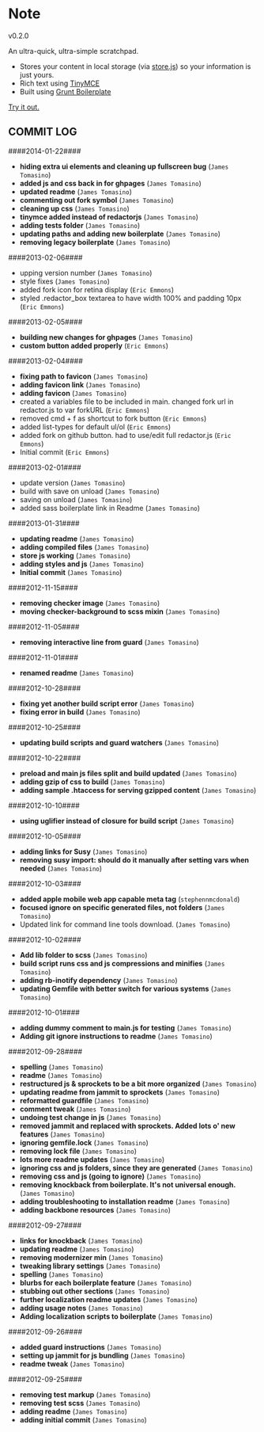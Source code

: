Note
===

v0.2.0

An ultra-quick, ultra-simple scratchpad. 

- Stores your content in local storage (via [store.js](https://github.com/marcuswestin/store.js/)) so your information is just yours.
- Rich text using [TinyMCE](http://www.tinymce.com/)
- Built using [Grunt Boilerplate](https://github.com/jamestomasino/grunt-boilerplate)

[Try it out.](http://jamestomasino.github.com/note/)

## COMMIT LOG ##

####2014-01-22####

 * __hiding extra ui elements and cleaning up fullscreen bug__ (`James Tomasino`)
 * __added js and css back in for ghpages__ (`James Tomasino`)
 * __updated readme__ (`James Tomasino`)
 * __commenting out fork symbol__ (`James Tomasino`)
 * __cleaning up css__ (`James Tomasino`)
 * __tinymce added instead of redactorjs__ (`James Tomasino`)
 * __adding tests folder__ (`James Tomasino`)
 * __updating paths and adding new boilerplate__ (`James Tomasino`)
 * __removing legacy boilerplate__ (`James Tomasino`)

####2013-02-06####

 * upping version number (`James Tomasino`)
 * style fixes (`James Tomasino`)
 * added fork icon for retina display (`Eric Emmons`)
 * styled .redactor_box textarea to have width 100% and padding 10px (`Eric Emmons`)

####2013-02-05####

 * __building new changes for ghpages__ (`James Tomasino`)
 * __custom button added properly__ (`Eric Emmons`)

####2013-02-04####

 * __fixing path to favicon__ (`James Tomasino`)
 * __adding favicon link__ (`James Tomasino`)
 * __adding favicon__ (`James Tomasino`)
 * created a variables file to be included in main. changed fork url in redactor.js to var forkURL (`Eric Emmons`)
 * removed cmd + f as shortcut to fork button (`Eric Emmons`)
 * added list-types for default ul/ol (`Eric Emmons`)
 * added fork on github button. had to use/edit full redactor.js (`Eric Emmons`)
 * Initial commit (`Eric Emmons`)

####2013-02-01####

 * update version (`James Tomasino`)
 * build with save on unload (`James Tomasino`)
 * saving on unload (`James Tomasino`)
 * added sass boilerplate link in Readme (`James Tomasino`)

####2013-01-31####

 * __updating readme__ (`James Tomasino`)
 * __adding compiled files__ (`James Tomasino`)
 * __store js working__ (`James Tomasino`)
 * __adding styles and js__ (`James Tomasino`)
 * __Initial commit__ (`James Tomasino`)

####2012-11-15####

 * __removing checker image__ (`James Tomasino`)
 * __moving checker-background to scss mixin__ (`James Tomasino`)

####2012-11-05####

 * __removing interactive line from guard__ (`James Tomasino`)

####2012-11-01####

 * __renamed readme__ (`James Tomasino`)

####2012-10-28####

 * __fixing yet another build script error__ (`James Tomasino`)
 * __fixing error in build__ (`James Tomasino`)

####2012-10-25####

 * __updating build scripts and guard watchers__ (`James Tomasino`)

####2012-10-22####

 * __preload and main js files split and build updated__ (`James Tomasino`)
 * __adding gzip of css to build__ (`James Tomasino`)
 * __adding sample .htaccess for serving gzipped content__ (`James Tomasino`)

####2012-10-10####

 * __using uglifier instead of closure for build script__ (`James Tomasino`)

####2012-10-05####

 * __adding links for Susy__ (`James Tomasino`)
 * __removing susy import: should do it manually after setting vars when needed__ (`James Tomasino`)

####2012-10-03####

 * __added apple mobile web app capable meta tag__ (`stephennmcdonald`)
 * __focused ignore on specific generated files, not folders__ (`James Tomasino`)
 * Updated link for command line tools download. (`James Tomasino`)

####2012-10-02####

 * __Add lib folder to scss__ (`James Tomasino`)
 * __build script runs css and js compressions and minifies__ (`James Tomasino`)
 * __adding rb-inotify dependency__ (`James Tomasino`)
 * __updating Gemfile with better switch for various systems__ (`James Tomasino`)

####2012-10-01####

 * __adding dummy comment to main.js for testing__ (`James Tomasino`)
 * __Adding git ignore instructions to readme__ (`James Tomasino`)

####2012-09-28####

 * __spelling__ (`James Tomasino`)
 * __readme__ (`James Tomasino`)
 * __restructured js & sprockets to be a bit more organized__ (`James Tomasino`)
 * __updating readme from jammit to sprockets__ (`James Tomasino`)
 * __reformatted guardfile__ (`James Tomasino`)
 * __comment tweak__ (`James Tomasino`)
 * __undoing test change in js__ (`James Tomasino`)
 * __removed jammit and replaced with sprockets. Added lots o' new features__ (`James Tomasino`)
 * __ignoring gemfile.lock__ (`James Tomasino`)
 * __removing lock file__ (`James Tomasino`)
 * __lots more readme updates__ (`James Tomasino`)
 * __ignoring css and js folders, since they are generated__ (`James Tomasino`)
 * __removing css and js (going to ignore)__ (`James Tomasino`)
 * __removing knockback from boilerplate. It's not universal enough.__ (`James Tomasino`)
 * __adding troubleshooting to installation readme__ (`James Tomasino`)
 * __adding backbone resources__ (`James Tomasino`)

####2012-09-27####

 * __links for knockback__ (`James Tomasino`)
 * __updating readme__ (`James Tomasino`)
 * __removing modernizer min__ (`James Tomasino`)
 * __tweaking library settings__ (`James Tomasino`)
 * __spelling__ (`James Tomasino`)
 * __blurbs for each boilerplate feature__ (`James Tomasino`)
 * __stubbing out other sections__ (`James Tomasino`)
 * __further localization readme updates__ (`James Tomasino`)
 * __adding usage notes__ (`James Tomasino`)
 * __Adding localization scripts to boilerplate__ (`James Tomasino`)

####2012-09-26####

 * __added guard instructions__ (`James Tomasino`)
 * __setting up jammit for js bundling__ (`James Tomasino`)
 * __readme tweak__ (`James Tomasino`)

####2012-09-25####

 * __removing test markup__ (`James Tomasino`)
 * __removing test scss__ (`James Tomasino`)
 * __adding readme__ (`James Tomasino`)
 * __adding initial commit__ (`James Tomasino`)

